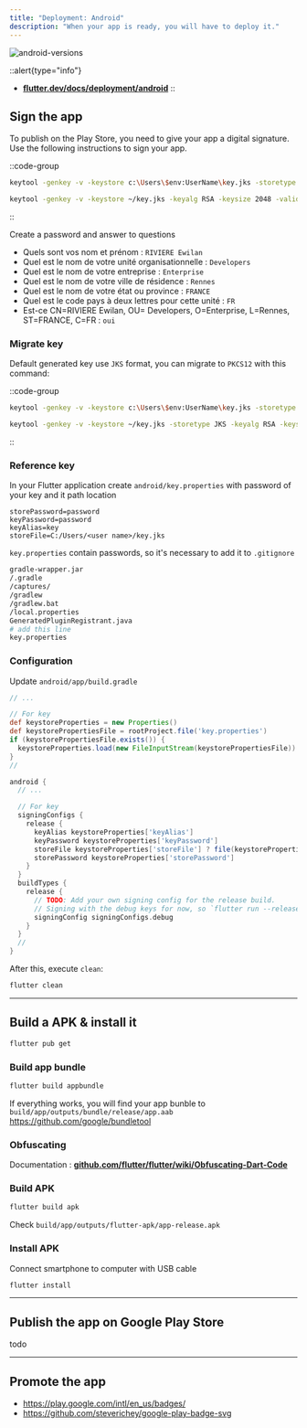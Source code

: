 ```yaml
---
title: "Deployment: Android"
description: "When your app is ready, you will have to deploy it."
---
```


![android-versions](/documentation/flutter/google-play.jpg)

::alert{type="info"}

- [**flutter.dev/docs/deployment/android**](https://flutter.dev/docs/deployment/android)
  ::

## Sign the app

To publish on the Play Store, you need to give your app a digital signature. Use the following instructions to sign your app.

::code-group

```sh [Windows]
keytool -genkey -v -keystore c:\Users\$env:UserName\key.jks -storetype JKS -keyalg RSA -keysize 2048 -validity 10000 -alias key
```

```sh [Linux/Mac]
keytool -genkey -v -keystore ~/key.jks -keyalg RSA -keysize 2048 -validity 10000 -alias key
```

::

Create a password and answer to questions

- Quels sont vos nom et prénom : `RIVIERE Ewilan`
- Quel est le nom de votre unité organisationnelle : `Developers`
- Quel est le nom de votre entreprise : `Enterprise`
- Quel est le nom de votre ville de résidence : `Rennes`
- Quel est le nom de votre état ou province : `FRANCE`
- Quel est le code pays à deux lettres pour cette unité : `FR`
- Est-ce CN=RIVIERE Ewilan, OU= Developers, O=Enterprise, L=Rennes, ST=FRANCE, C=FR : `oui`

### Migrate key

Default generated key use `JKS` format, you can migrate to `PKCS12` with this command:

::code-group

```sh [Windows]
keytool -genkey -v -keystore c:\Users\$env:UserName\key.jks -storetype JKS -keyalg RSA -keysize 2048 -validity 10000 -alias key
```

```sh [Linux/Mac]
keytool -genkey -v -keystore ~/key.jks -storetype JKS -keyalg RSA -keysize 2048 -validity 10000 -alias key
```

::

### Reference key

In your Flutter application create `android/key.properties` with password of your key and it path location

```properties [android/key.properties]
storePassword=password
keyPassword=password
keyAlias=key
storeFile=C:/Users/<user name>/key.jks
```

`key.properties` contain passwords, so it's necessary to add it to `.gitignore`

```sh [android/.gitignore]
gradle-wrapper.jar
/.gradle
/captures/
/gradlew
/gradlew.bat
/local.properties
GeneratedPluginRegistrant.java
# add this line
key.properties
```

### Configuration

Update `android/app/build.gradle`

```groovy [android/app/build.gradle]
// ...

// For key
def keystoreProperties = new Properties()
def keystorePropertiesFile = rootProject.file('key.properties')
if (keystorePropertiesFile.exists()) {
  keystoreProperties.load(new FileInputStream(keystorePropertiesFile))
}
//

android {
  // ...

  // For key
  signingConfigs {
    release {
      keyAlias keystoreProperties['keyAlias']
      keyPassword keystoreProperties['keyPassword']
      storeFile keystoreProperties['storeFile'] ? file(keystoreProperties['storeFile']) : null
      storePassword keystoreProperties['storePassword']
    }
  }
  buildTypes {
    release {
      // TODO: Add your own signing config for the release build.
      // Signing with the debug keys for now, so `flutter run --release` works.
      signingConfig signingConfigs.debug
    }
  }
  //
}
```

After this, execute `clean`:

```sh
flutter clean
```

---

## Build a APK & install it

```sh
flutter pub get
```

### Build app bundle

```sh
flutter build appbundle
```

If everything works, you will find your app bunble to `build/app/outputs/bundle/release/app.aab`
<https://github.com/google/bundletool>

### Obfuscating

Documentation : [**github.com/flutter/flutter/wiki/Obfuscating-Dart-Code**](https://github.com/flutter/flutter/wiki/Obfuscating-Dart-Code)

### Build APK

```sh
flutter build apk
```

Check `build/app/outputs/flutter-apk/app-release.apk`

### Install APK

Connect smartphone to computer with USB cable

```sh
flutter install
```

---

## Publish the app on Google Play Store

todo

---

## Promote the app

- <https://play.google.com/intl/en_us/badges/>
- <https://github.com/steverichey/google-play-badge-svg>
